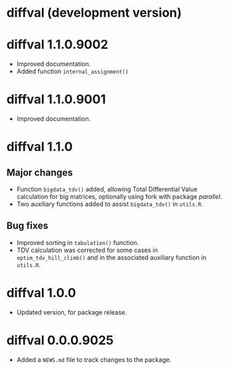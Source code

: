 # diffval (development version)

# diffval 1.1.0.9002

* Improved documentation.
* Added function `internal_assignment()`

# diffval 1.1.0.9001

* Improved documentation.

# diffval 1.1.0

## Major changes

* Function `bigdata_tdv()` added, allowing Total Differential Value calculation
  for big matrices, optionally using fork with package _parallel_.
* Two auxiliary functions added to assist `bigdata_tdv()` in `utils.R`.

## Bug fixes

* Improved sorting in `tabulation()` function.
* TDV calculation was corrected for some cases in `optim_tdv_hill_climb()` and in
  the associated auxiliary function in `utils.R`.

# diffval 1.0.0

* Updated version, for package release.

# diffval 0.0.0.9025

* Added a `NEWS.md` file to track changes to the package.
